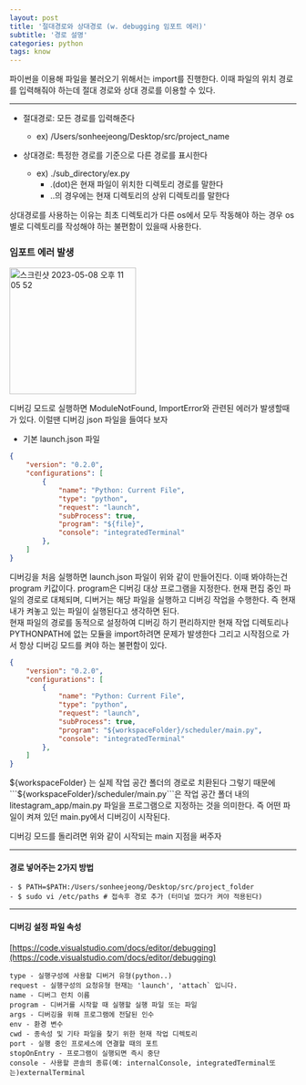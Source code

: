 ```yaml
---
layout: post
title: '절대경로와 상대경로 (w. debugging 임포트 에러)'
subtitle: '경로 설명'
categories: python
tags: know
---
```



파이썬을 이용해 파일을 불러오기 위해서는 import를 진행한다. 이때 파일의 위치 경로를 입력해줘야 하는데 절대 경로와 상대 경로를 이용할 수 있다.   

---

- 절대경로: 모든 경로를 입력해준다
  - ex) /Users/sonheejeong/Desktop/src/project_name   

- 상대경로: 특정한 경로를 기준으로 다른 경로를 표시한다   
  - ex) ./sub_directory/ex.py
    - .(dot)은 현재 파일이 위치한 디렉토리 경로를 말한다
    - ..의 경우에는 현재 디렉토리의 상위 디렉토리를 말한다   

상대경로를 사용하는 이유는 최초 디렉토리가 다른 os에서 모두 작동해야 하는 경우 os별로 디렉토리를 작성해야 하는 불편함이 있을때 사용한다.

### 임포트 에러 발생
<img width="222" style="margin-left:0" alt="스크린샷 2023-05-08 오후 11 05 52" src="https://user-images.githubusercontent.com/64240637/236845476-d28cf7f3-6b28-4603-942b-6e214df86f30.png">

디버깅 모드로 실행하면 ModuleNotFound, ImportError와 관련된 에러가 발생할때가 있다. 이럴땐 디버깅 json 파일을 들여다 보자

- 기본 launch.json 파일
```json
{
    "version": "0.2.0",
    "configurations": [
        {
            "name": "Python: Current File",
            "type": "python",
            "request": "launch",
            "subProcess": true,
            "program": "${file}",
            "console": "integratedTerminal"
        },
    ]
}
```
디버깅을 처음 실행하면 launch.json 파일이 위와 같이 만들어진다. 
이때 봐야하는건 program 키값이다. program은 디버깅 대상 프로그램을 지정한다. 현재 편집 중인 파일의 경로로 대체되며, 디버거는 해당 파일을 실행하고 디버깅 작업을 수행한다. 즉 현재 내가 켜놓고 있는 파일이 실행된다고 생각하면 된다.   
현재 파일의 경로를 동적으로 설정하여 디버깅 하기 편리하지만 현재 작업 디렉토리나 PYTHONPATH에 없는 모듈을 import하려면 문제가 발생한다
그리고 시작점으로 가서 항상 디버깅 모드를 켜야 하는 불편함이 있다.

```json
{
    "version": "0.2.0",
    "configurations": [
        {
            "name": "Python: Current File",
            "type": "python",
            "request": "launch",
            "subProcess": true,
            "program": "${workspaceFolder}/scheduler/main.py",
            "console": "integratedTerminal"
        },
    ]
}
```

${workspaceFolder} 는 실제 작업 공간 폴더의 경로로 치환된다 그렇기 때문에 ```${workspaceFolder}/scheduler/main.py```은 작업 공간 폴더 내의 litestagram_app/main.py 파일을 프로그램으로 지정하는 것을 의미한다. 즉 어떤 파일이 켜져 있던 main.py에서 디버깅이 시작된다.

디버깅 모드를 돌리려면 위와 같이 시작되는 main 지점을 써주자

--------------

#### 경로 넣어주는 2가지 방법

~~~shell
- $ PATH=$PATH:/Users/sonheejeong/Desktop/src/project_folder
- $ sudo vi /etc/paths # 접속후 경로 추가 (터미널 껐다가 켜야 적용된다)
~~~

---

#### 디버깅 설정 파일 속성
[https://code.visualstudio.com/docs/editor/debugging](https://code.visualstudio.com/docs/editor/debugging)

```
type - 실행구성에 사용할 디버거 유형(python..)
request - 실행구성의 요청유형 현재는 'launch', 'attach` 입니다.
name - 디버그 런치 이름
program - 디버거를 시작할 때 실행할 실행 파일 또는 파일
args - 디버깅을 위해 프로그램에 전달된 인수
env - 환경 변수
cwd - 종속성 및 기타 파일을 찾기 위한 현재 작업 디렉토리
port - 실행 중인 프로세스에 연결할 때의 포트
stopOnEntry - 프로그램이 실행되면 즉시 중단
console - 사용할 콘솔의 종류(예: internalConsole, integratedTerminal또는)externalTerminal
```